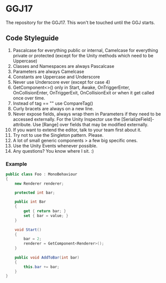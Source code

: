 # GGJ17
The repository for the GGJ17. This won't be touched until the GGJ starts.

## Code Styleguide

1. Pascalcase for everything public or internal, Camelcase for everything private or protected (except for the Unity methods which need to be Uppercase)
2. Classes and Namespaces are always Pascalcase
3. Parameters are always Camelcase
4. Constants are Uppercase and Underscore
5. Never use Underscore ever (except for case 4)
6. GetComponent<>() only in Start, Awake, OnTriggerEnter, OnCollisionEnter, OnTriggerExit, OnCollisionExit or when it get called once over time.
7. Instead of tag == "" use CompareTag()
8. Curly bracets are always on a new line.
9. Never expose fields, always wrap them in Parameters if they need to be accessed externally. For the Unity Inspector use the [SerializeField]-attribute. Use [Range] over fields that may be modified externally.
10. If you want to extend the editor, talk to your team first about it.
11. Try not to use the Singleton pattern. Please.
12. A lot of small generic components > a few big specific ones.
13. Use the Unity Events whenever possible.
14. Any questions? You know where I sit. :)

### Example

```C#
public class Foo : MonoBehaviour
{
    new Renderer renderer;

    protected int bar;
    
    public int Bar
    {
        get { return bar; }
        set { bar = value; }
    }
    
    void Start()
    {
        bar = 2;
        renderer = GetComponent<Renderer>();
    }
    
    public void AddToBar(int bar)
    {
        this.bar += bar;
    }
}
```
